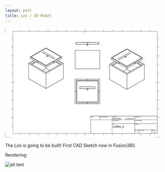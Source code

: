 ```yaml
---
layout: post
title: Lox / 3D Model
---
```


![alt text](/images/loxplan.jpg "Logo Title Text 1")

The Lox is going to be built! First CAD Sketch now in Fusion360.

Rendering:

![alt text](/images/LoxBox2.jpg "Logo Title Text 1")
